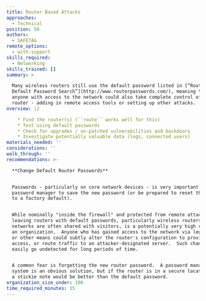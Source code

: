 ```yaml
---
title: Router Based Attacks
approaches:
  - Technical
position: 50
authors:
  - SAFETAG
remote_options:
  - with-support
skills_required:
  - Networking
skills_trained: []
summary: >

  Many wireless routers still use the default password listed in [“Router
  Default Password Search”](http://www.routerpasswords.com/), meaning that
  anyone with access to the network could also take complete control of the
  router - adding in remote access tools or setting up other attacks.
overview: |2

    * Find the router(s) (``route`` works well for this)
    * Test using default passwords
    * Check for upgrades / un-patched vulnerabilities and backdoors
    * Investigate potentially valuable data (logs, connected users)
materials_needed: ''
considerations: ''
walk_through: ''
recommendations: >-

  **Change Default Router Passwords**


  Passwords - particularly on core network devices - is very important.  Use a
  password manager to save the new password (or be prepared to reset the router
  to a factory default).


  While nominally "inside the firewall" and protected from remote attacks,
  leaving routers with default passwords, particularly wireless routers whose
  networks are often shared with visitors, is a potentially very high risk for
  an organization.  Anyone who has gained access to the network via legitimate
  or other means could subtly alter the router's configuration to provide remote
  access, or route traffic to an attacker-designated server.  Such changes can
  easily go undetected for long periods of time.


  A common fear is forgetting the new router password.  A password management
  system is an obvious solution, but if the router is in a secure location, even
  a stickie note would be better than the default password.
organization_size_under: 100
time_required_minutes: 15
---
```


